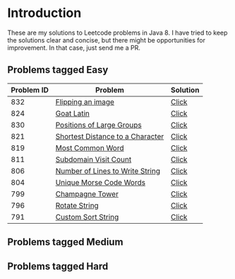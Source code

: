 # Introduction
These are my solutions to Leetcode problems in Java 8. I have tried to keep the solutions clear and concise, but there might be
opportunities for improvement. In that case, just send me a PR.

## Problems tagged Easy

Problem ID  | Problem | Solution
------------|---------|---------
832  | [Flipping an image](https://leetcode.com/problems/flipping-an-image/description/) | [Click](https://github.com/prabhakar97/leetcode/blob/master/src/L832.java) 
824  | [Goat Latin](https://leetcode.com/problems/goat-latin/description/) | [Click](https://github.com/prabhakar97/leetcode/blob/master/src/L824.java) 
830  | [Positions of Large Groups](https://leetcode.com/problems/positions-of-large-groups/description/) | [Click](https://github.com/prabhakar97/leetcode/blob/master/src/L830.java) 
821  | [Shortest Distance to a Character](https://leetcode.com/problems/shortest-distance-to-a-character/description/) | [Click](https://github.com/prabhakar97/leetcode/blob/master/src/L821.java) 
819  | [Most Common Word](https://leetcode.com/problems/most-common-word/description/) | [Click](https://github.com/prabhakar97/leetcode/blob/master/src/L819.java) 
811  | [Subdomain Visit Count](https://leetcode.com/problems/subdomain-visit-count/description/) | [Click](https://github.com/prabhakar97/leetcode/blob/master/src/L811.java) 
806  | [Number of Lines to Write String](https://leetcode.com/problems/number-of-lines-to-write-string/description/) | [Click](https://github.com/prabhakar97/leetcode/blob/master/src/L806.java) 
804  | [Unique Morse Code Words](https://leetcode.com/problems/unique-morse-code-words/description/) | [Click](https://github.com/prabhakar97/leetcode/blob/master/src/L804.java)
799  | [Champagne Tower](https://leetcode.com/problems/champagne-tower/description/) | [Click](https://github.com/prabhakar97/leetcode/blob/master/src/L799.java)
796  | [Rotate String](https://leetcode.com/problems/rotate-string/description/) | [Click](https://github.com/prabhakar97/leetcode/blob/master/src/L796.java)
791  | [Custom Sort String](https://leetcode.com/problems/custom-sort-string/description/) | [Click](https://github.com/prabhakar97/leetcode/blob/master/src/L791.java)

## Problems tagged Medium

## Problems tagged Hard
